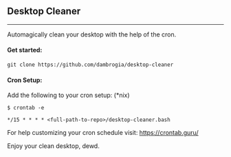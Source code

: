 ## Desktop Cleaner
_____
Automagically clean your desktop with the help of the cron.

#### Get started:

    git clone https://github.com/dambrogia/desktop-cleaner

#### Cron Setup:
Add the following to your cron setup: (*nix)

    $ crontab -e

    */15 * * * * <full-path-to-repo>/desktop-cleaner.bash

For help customizing your cron schedule visit: https://crontab.guru/

Enjoy your clean desktop, dewd.
